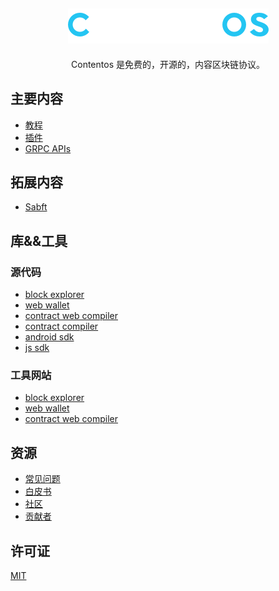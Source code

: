<h2 align="center">
    <a href="https://contentos.io">
    <img alt="contentos" src="./_media/bigname.png">
    </a>
</h2>

<p align="center">
    Contentos 是免费的，开源的，内容区块链协议。
</p>


## 主要内容

- [教程](/zh-cn/tutorial/)
- [插件](/zh-cn/plugins/)
- [GRPC APIs](/zh-cn/apis.md)

## 拓展内容

- [Sabft](/zh-cn/sabft)

## 库&&工具

### 源代码

- [block explorer](https://github.com/coschain/block-explorer)
- [web wallet](https://github.com/coschain/cos-web-toolkit)
- [contract web compiler](https://github.com/coschain/WebAssemblyStudio)
- [contract compiler](https://github.com/coschain/wasm-compiler)
- [android sdk](https://github.com/coschain/cos-android-sdk)
- [js sdk](https://github.com/coschain/cos-sdk-grpc-js)

### 工具网站

- [block explorer](http://explorer.contentos.io/)
- [web wallet](https://testwallet.contentos.io)
- [contract web compiler](http://studio.contentos.io)

## 资源

- [常见问题](/zh-cn/questions/)
- [白皮书](/zh-cn/whitepaper/)
- [社区](/zh-cn/community/)
- [贡献者](/zh-cn/contributors)


## 许可证

[MIT](LICENSE)